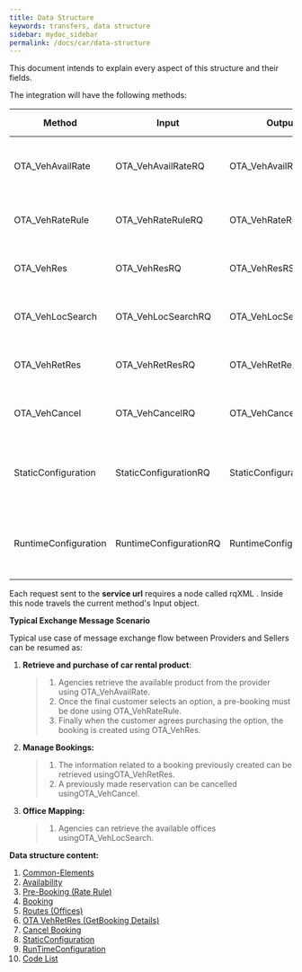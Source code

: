 ```yaml
---
title: Data Structure
keywords: transfers, data structure
sidebar: mydoc_sidebar
permalink: /docs/car/data-structure
---
```


This document intends to explain every aspect of this structure and
their fields.

The integration will have the following methods:



| **Method**		| **Input**		| **Output**		| **Required**	| **Description Endpoint**	|
| --------------------- | --------------------- | --------------------- | ------------- | ----------------------------- |
| OTA_VehAvailRate	| OTA_VehAvailRateRQ	| OTA_VehAvailRateRS	| Yes 		| Makes a availability call Car Booking Endpoint. |
| OTA_VehRateRule	| OTA_VehRateRuleRQ	| OTA_VehRateRuleRS 	| Yes		| Makes a pre-booking Car Booking Endpoint |
| OTA_VehRes		| OTA_VehResRQ		| OTA_VehResRS		| Yes		| Makes a booking Car Booking Endpoint |
| OTA_VehLocSearch	| OTA_VehLocSearchRQ	| OTA_VehLocSearchRS 	| Yes		| Gets a static offices list Car Batch Endpoint |
| OTA_VehRetRes		| OTA_VehRetResRQ	| OTA_VehRetResRS	| No	 	| Gets booking details Car Booking Endpoint |
| OTA_VehCancel		| OTA_VehCancelRQ	| OTA_VehCancelRS	| No	 	| Cancels a booking Car Booking Endpoint |
| StaticConfiguration	| StaticConfigurationRQ	| StaticConfigurationRS	| Yes	 	| Returns the information related to the configuration of the provider. |
| RuntimeConfiguration	| RuntimeConfigurationRQ|RuntimeConfigurationRS	| Yes		| Returns information related to the behaviour of the integration. |



Each request sent to the **service url** requires a node called rqXML .
Inside this node travels the current method's Input object.



**Typical Exchange Message Scenario**

Typical use case of message exchange flow between Providers and Sellers
can be resumed as:



1.  **Retrieve and purchase of car rental product**:

    > 1.  Agencies retrieve the available product from the provider
    >     using OTA_VehAvailRate.
    > 2.  Once the final customer selects an option, a pre-booking must
    >     be done using OTA_VehRateRule.
    > 3.  Finally when the customer agrees purchasing the option, the
    >     booking is created using OTA_VehRes.

2.  **Manage Bookings:**

    > 1.  The information related to a booking previously created can be
    >     retrieved usingOTA_VehRetRes.
    > 2.  A previously made reservation can be cancelled
    >     usingOTA_VehCancel.

3.  **Office Mapping:**

    > 1.  Agencies can retrieve the available offices
    >     usingOTA_VehLocSearch.



**Data structure content:**

1. [Common-Elements](/docs/car/DSF/common-elements)
2. [Availability](/docs/car/DSF/avail)
3. [Pre-Booking (Rate Rule)](/docs/car/DSF/rate-rule)
4. [Booking](/docs/activities/DSF/reservation)
5. [Routes (Offices)](/docs/car/DSF/routes)
6. [OTA VehRetRes (GetBooking Details)](/docs/car/DSF/valuation)
7. [Cancel Booking](/docs/car/DSF/cancel)
8. [StaticConfiguration](/docs/car/DSF/static-configuration)
9. [RunTimeConfiguration](/docs/car/DSF/runtimeconfiguration)
10. [Code List](/docs/car/DSF/code-lists)

